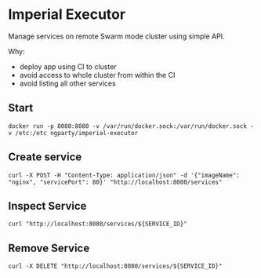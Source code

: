 Imperial Executor
=================

Manage services on remote Swarm mode cluster using simple API.

Why:
- deploy app using CI to cluster
- avoid access to whole cluster from within the CI
- avoid listing all other services

## Start

`docker run -p 8080:8080 -v /var/run/docker.sock:/var/run/docker.sock -v /etc:/etc ngparty/imperial-executor`

## Create service

`curl -X POST -H "Content-Type: application/json" -d '{"imageName": "nginx", "servicePort": 80}' "http://localhost:8080/services"`

## Inspect Service

`curl "http://localhost:8080/services/${SERVICE_ID}"`

## Remove Service

`curl -X DELETE "http://localhost:8080/services/${SERVICE_ID}"`
